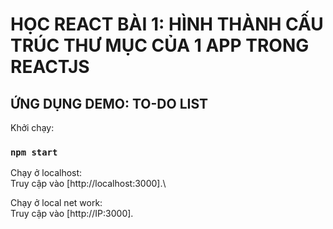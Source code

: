 # HỌC REACT BÀI 1: HÌNH THÀNH CẤU TRÚC THƯ MỤC CỦA 1 APP TRONG REACTJS

## ỨNG DỤNG DEMO: TO-DO LIST

Khởi chạy:

### `npm start`

Chạy ở localhost:\
Truy cập vào [http://localhost:3000].\

Chạy ở local net work:\
Truy cập vào [http://IP:3000].
